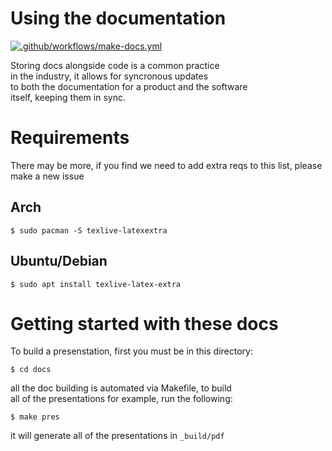 Using the documentation
=======================

[![.github/workflows/make-docs.yml](https://github.com/KenwoodFox/EG-110/actions/workflows/make-docs.yml/badge.svg)](https://github.com/KenwoodFox/EG-110/actions/workflows/make-docs.yml)


Storing docs alongside code is a common practice  
in the industry, it allows for syncronous updates  
to both the documentation for a product and the software  
itself, keeping them in sync.


# Requirements

There may be more, if you find we need to add extra reqs to this list, please make a new issue

## Arch

```shell
$ sudo pacman -S texlive-latexextra
```

## Ubuntu/Debian

```shell
$ sudo apt install texlive-latex-extra
```


# Getting started with these docs

To build a presenstation, first you must be in this directory:

```
$ cd docs
```

all the doc building is automated via Makefile, to build  
all of the presentations for example, run the following:

```
$ make pres
```

it will generate all of the presentations in `_build/pdf`

